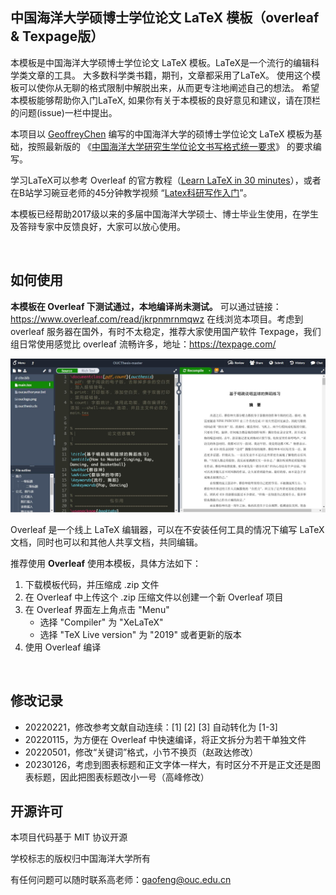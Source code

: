 

## 中国海洋大学硕博士学位论文 LaTeX 模板（overleaf & Texpage版）


本模板是中国海洋大学硕博士学位论文 LaTeX 模板。LaTeX是一个流行的编辑科学类文章的工具。 大多数科学类书籍，期刊，文章都采用了LaTeX。 使用这个模板可以使你从无聊的格式限制中解脱出来，从而更专注地阐述自己的想法。 希望本模板能够帮助你入门LaTeX, 如果你有关于本模板的良好意见和建议，请在顶栏的问题(issue)一栏中提出。

本项目以 [GeoffreyChen](https://geoch.top) 编写的中国海洋大学的硕博士学位论文 LaTeX 模板为基础，按照最新版的 《[中国海洋大学研究生学位论文书写格式统一要求](http://grad.ouc.edu.cn/39/69/c1660a14697/page.psp)》 的要求编写。

学习LaTeX可以参考 Overleaf 的官方教程（[Learn LaTeX in 30 minutes](https://cn.overleaf.com/learn/latex/Learn_LaTeX_in_30_minutes)），或者在B站学习碗豆老师的45分钟教学视频 “[Latex科研写作入门](https://www.bilibili.com/video/BV1Au411N7Ew/)”。

本模板已经帮助2017级以来的多届中国海洋大学硕士、博士毕业生使用，在学生及答辩专家中反馈良好，大家可以放心使用。

<br>



## 如何使用

**本模板在 Overleaf 下测试通过，本地编译尚未测试。** 可以通过链接：https://www.overleaf.com/read/jkrpnmrnmqwz   在线浏览本项目。考虑到 overleaf 服务器在国外，有时不太稳定，推荐大家使用国产软件 Texpage，我们组日常使用感觉比 overleaf 流畅许多，地址：https://texpage.com/

![img](img/20210731170447.jpg)


Overleaf 是一个线上 LaTeX 编辑器，可以在不安装任何工具的情况下编写 LaTeX 文档，同时也可以和其他人共享文档，共同编辑。

推荐使用 **Overleaf** 使用本模板，具体方法如下：

1. 下载模板代码，并压缩成 .zip 文件
2. 在 Overleaf 中上传这个 .zip 压缩文件以创建一个新 Overleaf 项目
3. 在 Overleaf 界面左上角点击 "Menu"
   - 选择 "Compiler" 为 "XeLaTeX"
   - 选择 "TeX Live version" 为 "2019" 或者更新的版本
4. 使用 Overleaf 编译

<br>



## 修改记录

- 20220221，修改参考文献自动连续：[1] [2] [3] 自动转化为 [1-3]
- 20220115，为方便在 Overleaf  中快速编译，将正文拆分为若干单独文件
- 20220501，修改“关键词”格式，小节不换页（赵政达修改）
- 20230126，考虑到图表标题和正文字体一样大，有时区分不开是正文还是图表标题，因此把图表标题改小一号（高峰修改）



## 开源许可

本项目代码基于 MIT 协议开源

学校标志的版权归中国海洋大学所有

有任何问题可以随时联系高老师：gaofeng@ouc.edu.cn

